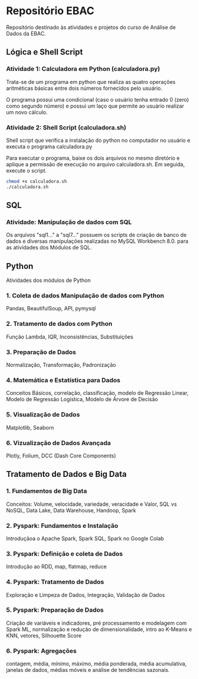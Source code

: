 # Repositório EBAC

Repositório destinado às atividades e projetos do curso de Análise de Dados da EBAC.

## Lógica e Shell Script
### Atividade 1: Calculadora em Python (calculadora.py)
Trata-se de um programa em python que realiza as quatro operações aritméticas básicas
entre dois números fornecidos pelo usuário.

O programa possui uma condicional (caso o usuário tenha entrado 0 (zero) como segundo
número) e possui um laço que permite ao usuário realizar um novo cálculo.


### Atividade 2: Shell Script (calculadora.sh)
Shell script que verifica a instalação do python no computador no usuário e executa o
programa calculadora.py

Para executar o programa, baixe os dois arquivos no mesmo diretório e aplique a permissão
de execução no arquivo calculadora.sh. Em seguida, execute o script.

```bash
chmod +x calculadora.sh
./calculadora.sh
```

## SQL
### Atividade: Manipulação de dados com SQL
Os arquivos "sql1..." a "sql7..." possuem os scripts de criação de banco de dados e diversas manipulações realizadas no MySQL Workbench 8.0. para as atividades dos Módulos de SQL.


## Python
Atividades dos módulos de Python

### 1. Coleta de dados Manipulação de dados com Python
Pandas, BeautifulSoup, API, pymysql

### 2. Tratamento de dados com Python
Função Lambda, IQR, Inconsistências, Substituições

### 3. Preparação de Dados
Normalização, Transformação, Padronização

### 4. Matemática e Estatística para Dados
Conceitos Básicos, correlação, classificação, modelo de Regressão Linear, Modelo de Regressão Logística, Modelo de Árvore de Decisão

### 5. Visualização de Dados
Matplotlib, Seaborn

### 6. Vizualização de Dados Avançada
Plotly, Folium, DCC (Dash Core Components)


## Tratamento de Dados e Big Data
### 1. Fundamentos de Big Data
Conceitos: Volume, velocidade, variedade, veracidade e Valor, SQL vs NoSQL, Data Lake, Data Warehouse, Handoop, Spark

### 2. Pyspark: Fundamentos e Instalação
Introduçãoa o Apache Spark, Spark SQL, Spark no Google Colab

### 3. Pyspark: Definição e coleta de Dados
Introdução ao RDD, map, flatmap, reduce

### 4. Pyspark: Tratamento de Dados
Exploração e Limpeza de Dados, Integração, Validação de Dados

### 5. Pyspark: Preparação de Dados
Criação de variáveis e indicadores, pré processamento e modelagem com Spark ML, normalização e redução de dimensionalidade, intro ao K-Means e KNN, vetores, Silhouette Score

### 6. Pyspark: Agregações
contagem, média, mínimo, máximo, média ponderada, média acumulativa, janelas de dados, médias móveis e análise de tendências sazonais.